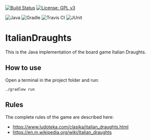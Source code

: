 [![Build Status](https://app.travis-ci.com/AndreaGonzato/ItalianDraughts.svg?token=mbqkqifSVkWs9qhq64bY&branch=main)](https://app.travis-ci.com/AndreaGonzato/ItalianDraughts)
[![License: GPL v3](https://img.shields.io/badge/License-GPL%20v3-blue.svg)](https://www.gnu.org/licenses/gpl-3.0)

![Java](https://img.shields.io/badge/Java-ED8B00?style=for-the-badge&logo=java&logoColor=white)
![Gradle](https://img.shields.io/badge/gradle-02303A?style=for-the-badge&logo=gradle&logoColor=white)
![Travis CI](https://img.shields.io/badge/travis_CI-3EAAAF?style=for-the-badge&logo=travisci&logoColor=white)
![JUnit](https://img.shields.io/badge/Junit5-25A162?style=for-the-badge&logo=junit5&logoColor=white)


# ItalianDraughts

This is the Java implementation of the board game Italian Draughts.

## How to use

Open a terminal in the project folder and run:

    ./gradlew run

## Rules
The complete rules of the game are described here:
- https://www.ludoteka.com/clasika/italian_draughts.html
- https://en.m.wikipedia.org/wiki/Italian_draughts
